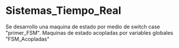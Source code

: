 # Sistemas_Tiempo_Real
Se desarrollo una maquina de estado por medio de switch case "primer_FSM".
Maquinas de estado acopladas por variables globales "FSM_Acopladas"
